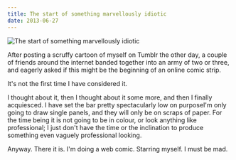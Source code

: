 ```yaml
---
title: The start of something marvellously idiotic
date: 2013-06-27
---
```


![The start of something marvellously idiotic](https://source.unsplash.com/2aFp6EWWs58/1600x900)

After posting a scruffy cartoon of myself on Tumblr the other day, a couple of friends around the internet banded together into an army of two or three, and eagerly asked if this might be the beginning of an online comic strip.

It's not the first time I have considered it.

I thought about it, then I thought about it some more, and then I finally acquiesced. I have set the bar pretty spectacularly low on purposeI'm only going to draw single panels, and they will only be on scraps of paper. For the time being it is not going to be in colour, or look anything like professional; I just don't have the time or the inclination to produce something even vaguely professional looking.

Anyway. There it is. I'm doing a web comic. Starring myself. I must be mad.